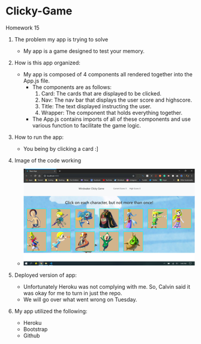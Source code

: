 # Clicky-Game 
Homework 15

1. The problem my app is trying to solve
    - My app is a game designed to test your memory.

2. How is this app organized:
    - My app is composed of 4 components all rendered together into the App.js file.
        - The components are as follows:
            1. Card: The cards that are displayed to be clicked.
            2. Nav: The nav bar that displays the user score and highscore.
            3. Title: The text displayed instructing the user.
            4. Wrapper: The component that holds everything together.
        - The App.js contains imports of all of these components and use various function to facilitate the game logic.

3. How to run the app:
    - You being by clicking a card :]

4. Image of the code working
    - ![Screenshot](windwaker.png)

5. Deployed version of app:
    - Unfortunately Heroku was not complying with me. So, Calvin said it was okay for me to turn in just the repo.
    - We will go over what went wrong on Tuesday.

6. My app utilized the following:
    - Heroku
    - Bootstrap
    - Github
